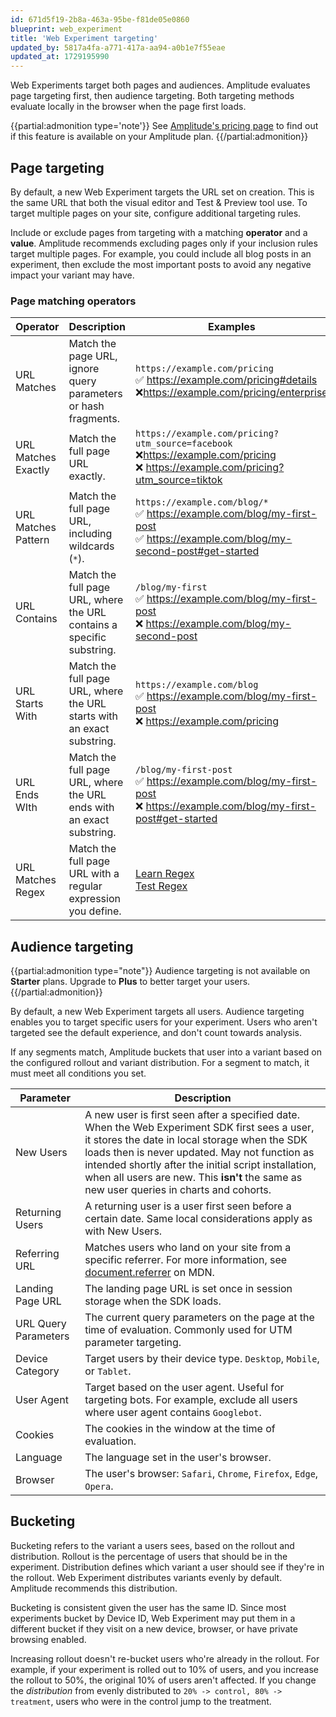 ```yaml
---
id: 671d5f19-2b8a-463a-95be-f81de05e0860
blueprint: web_experiment
title: 'Web Experiment targeting'
updated_by: 5817a4fa-a771-417a-aa94-a0b1e7f55eae
updated_at: 1729195990
---
```

Web Experiments target both pages and audiences. Amplitude evaluates page targeting first, then audience targeting. Both targeting methods evaluate locally in the browser when the page first loads.

{{partial:admonition type='note'}}
See [Amplitude's pricing page](https://amplitude.com/pricing) to find out if this feature is available on your Amplitude plan.
{{/partial:admonition}}

## Page targeting

By default, a new Web Experiment targets the URL set on creation. This is the same URL that both the visual editor and Test & Preview tool use. To target multiple pages on your site, configure additional targeting rules.

Include or exclude pages from targeting with a matching **operator** and a **value**. Amplitude recommends excluding pages only if your inclusion rules target multiple pages. For example, you could include all blog posts in an experiment, then exclude the most important posts to avoid any negative impact your variant may have.

### Page matching operators

| Operator | Description | Examples |
| --- | --- | --- |
| URL Matches | Match the page URL, ignore query parameters or hash fragments. | `https://example.com/pricing` <br /> ✅ https://example.com/pricing#details <br /> ❌https://example.com/pricing/enterprise |
| URL Matches Exactly | Match the full page URL exactly. | `https://example.com/pricing?utm_source=facebook` <br /> ❌https://example.com/pricing <br /> ❌ https://example.com/pricing?utm_source=tiktok |
| URL Matches Pattern | Match the full page URL, including wildcards (`*`). | `https://example.com/blog/*` <br /> ✅ https://example.com/blog/my-first-post <br /> ✅ https://example.com/blog/my-second-post#get-started |
| URL Contains | Match the full page URL, where the URL contains a specific substring. | `/blog/my-first` <br /> ✅ https://example.com/blog/my-first-post <br /> ❌ https://example.com/blog/my-second-post |
| URL Starts With | Match the full page URL, where the URL starts with an exact substring. | `https://example.com/blog` <br /> ✅ https://example.com/blog/my-first-post <br />❌ https://example.com/pricing |
| URL Ends WIth | Match the full page URL, where the URL ends with an exact substring. | `/blog/my-first-post` <br /> ✅ https://example.com/blog/my-first-post <br /> ❌ https://example.com/blog/my-first-post#get-started |
| URL Matches Regex | Match the full page URL with a regular expression you define. | [Learn Regex](https://www.regular-expressions.info/quickstart.html) <br /> [Test Regex](https://regex101.com/) |

## Audience targeting

{{partial:admonition type="note"}}
Audience targeting is not available on **Starter** plans. Upgrade to **Plus** to better target your users.
{{/partial:admonition}}

By default, a new Web Experiment targets all users. Audience targeting enables you to target specific users for your experiment. Users who aren't targeted see the default experience, and don't count towards analysis.

If any segments match, Amplitude buckets that user into a variant based on the configured rollout and variant distribution. For a segment to match, it must meet all conditions you set.

| Parameter | Description |
| --- | --- |
| New Users | A new user is first seen after a specified date. When the Web Experiment SDK first sees a user, it stores the date in local storage when the SDK loads then is never updated. May not function as intended shortly after the initial script installation, when all users are new. This **isn't** the same as new user queries in charts and cohorts. |
| Returning Users | A returning user is a user first seen before a certain date. Same local considerations apply as with New Users. |
| Referring URL | Matches users who land on your site from a specific referrer. For more information, see [document.referrer](https://developer.mozilla.org/en-US/docs/Web/API/Document/referrer) on MDN. |
| Landing Page URL | The landing page URL is set once in session storage when the SDK loads. |
| URL Query Parameters | The current query parameters on the page at the time of evaluation. Commonly used for UTM parameter targeting. |
| Device Category | Target users by their device type. `Desktop`, `Mobile`, or `Tablet`. |
| User Agent | Target based on the user agent. Useful for targeting bots. For example, exclude all users where user agent contains `Googlebot`. |
| Cookies | The cookies in the window at the time of evaluation. |
| Language | The language set in the user's browser. |
| Browser | The user's browser: `Safari`, `Chrome`, `Firefox`, `Edge`, `Opera`. |

## Bucketing

Bucketing refers to the variant a users sees, based on the rollout and distribution. Rollout is the percentage of users that should be in the experiment. Distribution defines which variant a user should see if they're in the rollout. Web Experiment distributes variants evenly by default. Amplitude recommends this distribution.

Bucketing is consistent given the user has the same ID. Since most experiments bucket by Device ID, Web Experiment may put them in a different bucket if they visit on a new device, browser, or have private browsing enabled.

Increasing rollout doesn't re-bucket users who're already in the rollout. For example, if your experiment is rolled out to 10% of users, and you increase the rollout to 50%, the original 10% of users aren't affected. If you change the *distribution* from evenly distributed to `20% -> control, 80% -> treatment`, users who were in the control jump to the treatment.